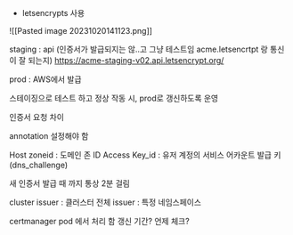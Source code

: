 
- letsencrypts 사용

![[Pasted image 20231020141123.png]]

staging : api (인증서가 발급되지는 않..고 그냥 테스트임 acme.letsencrtpt 랑 통신이 잘 되는지)
https://acme-staging-v02.api.letsencrypt.org/

prod : AWS에서 발급

스테이징으로 테스트 하고 정상 작동 시, prod로 갱신하도록 운영

인증서 요청 차이

annotation 설정해야 함

Host zoneid : 도메인 존 ID
Access Key_id : 유저 계정의 서비스 어카운트 발급 키 (dns_challenge)

새 인증서 발급 때 까지 통상 2분 걸림

cluster issuer : 클러스터 전체
issuer : 특정 네임스페이스

certmanager pod 에서 처리 함
갱신 기간? 언제 체크?
